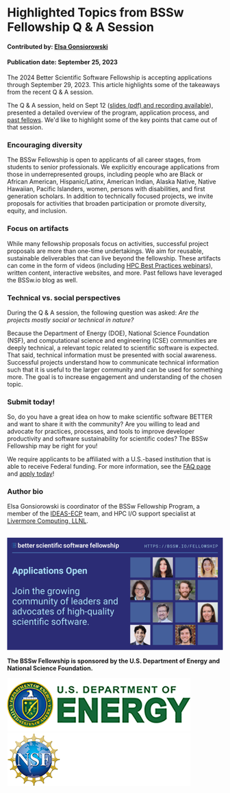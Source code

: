 # Highlighted Topics from BSSw Fellowship Q & A Session

#### Contributed by: [Elsa Gonsiorowski](https://github.com/gonsie "Elsa Gonsiorowski's GitHub Profile")

#### Publication date: September 25, 2023

The 2024 Better Scientific Software Fellowship is accepting applications through September 29, 2023.  This article highlights some of the takeaways from the recent Q & A session.

The Q & A session, held on Sept 12 ([slides (pdf) and recording available](https://bssw.io/pages/bssw-fellowship-faq)), presented a detailed overview of the program, application process, and [past fellows](https://bssw.io/pages/meet-our-fellows).  We'd like to highlight some of the key points that came out of that session.

### Encouraging diversity

The BSSw Fellowship is open to applicants of all career stages, from students to senior professionals.
We explicitly encourage applications from those in underrepresented groups, including people who are Black or African American, Hispanic/Latinx, American Indian, Alaska Native, Native Hawaiian, Pacific Islanders, women, persons with disabilities, and first generation scholars.
In addition to technically focused projects, we invite proposals for activities that broaden participation or promote diversity, equity, and inclusion.

### Focus on artifacts

While many fellowship proposals focus on activities, successful project proposals are more than one-time undertakings.
We aim for reusable, sustainable deliverables that can live beyond the fellowship.
These artifacts can come in the form of videos (including [HPC Best Practices webinars](https://ideas-productivity.org/resources/series/hpc-best-practices-webinars/)), written content, interactive websites, and more.
Past fellows have leveraged the BSSw.io blog as well.

### Technical vs. social perspectives

During the Q & A session, the following question was asked:
*Are the projects mostly social or technical in nature?*

Because the Department of Energy (DOE), National Science Foundation (NSF), and computational science and engineering (CSE) communities are deeply technical, a relevant topic related to scientific software is expected.
That said, technical information must be presented with social awareness.
Successful projects understand how to communicate technical information such that it is useful to the larger community and can be used for something more.
The goal is to increase engagement and understanding of the chosen topic.

### Submit today!

So, do you have a great idea on how to make scientific software BETTER and want to share it with the community?
Are you willing to lead and advocate for practices, processes, and tools to improve developer productivity and software sustainability for scientific codes?
The BSSw Fellowship may be right for you!

We require applicants to be affiliated with a U.S.-based institution that is able to receive Federal funding.
For more information, see the [FAQ page](https://bssw.io/pages/bssw-fellowship-faq) and [apply today](https://bssw.io/pages/apply-for-the-bssw-fellowship-program)!

### Author bio

Elsa Gonsiorowski is coordinator of the BSSw Fellowship Program, a member of the [IDEAS-ECP](https://ideas-productivity.org/activities/ideas-ecp) team, and HPC I/O support specialist at [Livermore Computing, LLNL](https://hpc.llnl.gov/about-us).

<br>

<img src='../../images/Blog_2308_Fellows.png'/>

<br> 

**The BSSw Fellowship is sponsored by the U.S. Department of Energy and National Science Foundation.**

<div class='fellow'>
<div class='img_div'>
  <img src='../../images/Logo_DOE_Unofficial_Sm.png' class='logo' />
</div>

<div class='img_div'>
  <img src='../../images/Logo_NSF_4ColorB_Sm.png' class='logo' />
</div>
</div>

<!---
Publish: yes
Track: BSSw Fellowship
Pinned: no
Topics: Funding sources and programs, projects and organizations
OpenGraph image: Blog_2308_Fellows.png
--->
